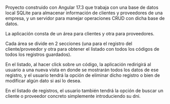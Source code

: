 Proyecto construido con Angular 17.3 que trabaja con una base de datos local SQLite para almacenar información de clientes y proveedores de una empresa, 
y un servidor para manejar operaciones CRUD con dicha base de datos.

La aplicación consta de un área para clientes y otra para proveedores.

Cada área se divide en 2 secciones (una para el registro del cliente/proveedor y otra para obtener el listado con todos los códigos de todos los registros guardados).

En el listado, al hacer click sobre un código, la aplicación redirigirá al usuario a una nueva vista en donde se mostrarán todos los datos de ese registro,
y el usuario tendrá la opción de eliminar dicho registro o bien de modificar algún dato si así lo desea.

En el listado de registros, el usuario también tendrá la opción de buscar un cliente o proveedor concreto simplemente introduciendo su dni.
